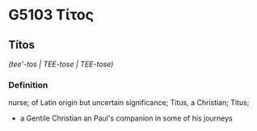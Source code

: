 # G5103 Τίτος

## Títos

_(tee'-tos | TEE-tose | TEE-tose)_

### Definition

nurse; of Latin origin but uncertain significance; Titus, a Christian; Titus; 

- a Gentile Christian an Paul's companion in some of his journeys

